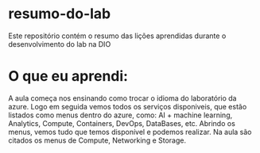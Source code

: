 # resumo-do-lab
Este repositório contém o resumo das lições aprendidas durante o desenvolvimento do lab na DIO

# O que eu aprendi:

A aula começa nos ensinando como trocar o idioma do laboratório da azure. Logo em seguida vemos todos os serviços disponiveis, que estão listados como menus dentro do azure, como: AI + machine learning, Analytics, Compute, Containers, DevOps, DataBases, etc.
Abrindo os menus, vemos tudo que temos disponível e podemos realizar.
Na aula são citados os menus de Compute, Networking e Storage.
